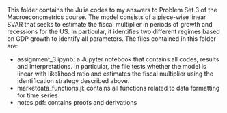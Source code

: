 This folder contains the Julia codes to my answers to Problem Set 3 of the Macroeconometrics course. The model consists of a piece-wise linear SVAR that seeks to estimate the fiscal multiplier in periods of growth and recessions for the US. In particular, it identifies two different regimes based on GDP growth to identify all parameters. The files contained in this folder are:
- assignment_3.ipynb: a Jupyter notebook that contains all codes, results and interpretations. In particular, the file tests whether the model is linear with likelihood ratio and estimates the fiscal multiplier using the identification strategy described above.
- marketdata_functions.jl: contains all functions related to data formatting for time series
- notes.pdf: contains proofs and derivations
